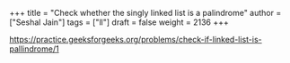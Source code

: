 +++
title = "Check whether the singly linked list is a palindrome"
author = ["Seshal Jain"]
tags = ["ll"]
draft = false
weight = 2136
+++

<https://practice.geeksforgeeks.org/problems/check-if-linked-list-is-pallindrome/1>
